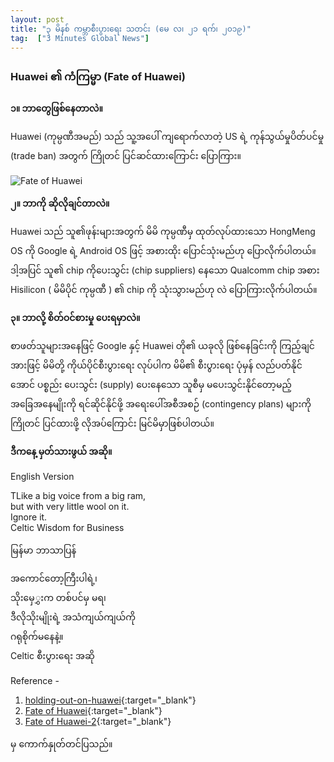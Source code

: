 ```yaml
---
layout: post
title: "၃ မိနစ် ကမ္ဘာစီးပွားရေး သတင်း (မေ လ၊ ၂၁ ရက်၊ ၂၀၁၉)"
tag:  ["3 Minutes Global News"]
---
```


### Huawei ၏ ကံကြမ္မာ (Fate of Huawei)

**၁။ ဘာတွေဖြစ်နေတာလဲ။**

Huawei (ကုမ္ပဏီအမည်) သည် သူ့အပေါ် ကျရောက်လာတဲ့ US ရဲ့ ကုန်သွယ်မှုပိတ်ပင်မှု (trade ban) အတွက် ကြိုတင် ပြင်ဆင်ထားကြောင်း ပြောကြား။
<!-- more -->

<img src="http://drive.google.com/uc?export=view&id=1z7LL5zgpDTTPIbjCzNMhp7NuOrMX7UEb" alt="Fate of Huawei">

**၂။ ဘာကို ဆိုလိုချင်တာလဲ။**

Huawei သည် သူ၏ဖုန်းများအတွက် မိမိ ကုမ္ပဏီမှ ထုတ်လုပ်ထားသော  HongMeng OS ကို Google ရဲ့ Android OS ဖြင့် အစားထိုး ပြောင်သုံးမည်ဟု ပြောလိုက်ပါတယ်။
ဒါ့အပြင် သူ၏ chip ကိုပေးသွင်း (chip suppliers) နေသော Qualcomm chip အစား Hisilicon ( မိမိပိုင် ကုမ္ပဏီ ) ၏ chip ကို သုံးသွားမည်ဟု လဲ ပြောကြားလိုက်ပါတယ်။

**၃။ ဘာလို့ စိတ်ဝင်စားမှု ပေးရမှာလဲ။**

စာဖတ်သူများအနေဖြင့် Google နှင့် Huawei တို၏ ယခုလို ဖြစ်နေခြင်းကို ကြည့်ချင်အားဖြင့် မိမိတို့ ကိုယ်ပိုင်စီးပွားရေး လုပ်ပါက မိမိ၏ စီးပွားရေး ပုံမှန် လည်ပတ်နိုင်အောင် ပစ္စည်း ပေးသွင်း (supply) ပေးနေသော သူစီမှ မပေးသွင်းနိုင်တော့မည့် အခြေအနေမျိုးကို ရင်ဆိုင်နိုင်ဖို့ အရေးပေါ်အစီအစဉ်  (contingency plans) များကို ကြိုတင် ပြင်ထားဖို့ လိုအပ်ကြောင်း မြင်မိမှာဖြစ်ပါတယ်။


**ဒီကနေ့ မှတ်သားဖွယ် အဆို။**

English Version

TLike a big voice from a big ram,<br />
but with very little wool on it.<br />
Ignore it.<br />
Celtic Wisdom for Business

မြန်မာ ဘာသာပြန်

အကောင်တော့ကြီးပါရဲ့၊<br />
သိုးမှေွှးက တစ်ပင်မှ မရ၊<br />
ဒီလိုသိုးမျိုးရဲ့ အသံကျယ်ကျယ်ကို<br />
ဂရုစိုက်မနေနဲ့။<br />
Celtic စီးပွားရေး အဆို

 Reference -
 1. [holding-out-on-huawei]( https://www.economist.com/business/2019/05/20/holding-out-on-huawei){:target="_blank"}
 2. [Fate of Huawei]( https://www.ft.com/content/b1fe7b16-7af3-11e9-81d2-f785092ab560){:target="_blank"}
 3. [Fate of Huawei-2]( https://www.ft.com/content/aaf868e6-7ac5-11e9-81d2-f785092ab560){:target="_blank"}

  မှ ကောက်နှုတ်တင်ပြသည်။

